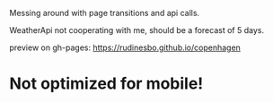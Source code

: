 Messing around with page transitions and api calls.

WeatherApi not cooperating with me, should be a forecast of 5 days.

preview on gh-pages: https://rudinesbo.github.io/copenhagen

# Not optimized for mobile!
